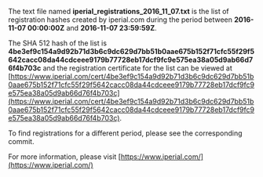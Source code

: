 The text file named **iperial_registrations_2016_11_07.txt** is the list of registration hashes created by iperial.com during the period between **2016-11-07 00:00:00Z** and **2016-11-07 23:59:59Z**.

The SHA 512 hash of the list is **4be3ef9c154a9d92b71d3b6c9dc629d7bb51b0aae675b152f71cfc55f29f5642cacc08da44cdceee9179b77728eb17dcf9fc9e575ea38a05d9ab66d76f4b703c** and the registration certificate for the list can be viewed at [https://www.iperial.com/cert/4be3ef9c154a9d92b71d3b6c9dc629d7bb51b0aae675b152f71cfc55f29f5642cacc08da44cdceee9179b77728eb17dcf9fc9e575ea38a05d9ab66d76f4b703c](https://www.iperial.com/cert/4be3ef9c154a9d92b71d3b6c9dc629d7bb51b0aae675b152f71cfc55f29f5642cacc08da44cdceee9179b77728eb17dcf9fc9e575ea38a05d9ab66d76f4b703c).

To find registrations for a different period, please see the corresponding commit.

For more information, please visit [https://www.iperial.com/](https://www.iperial.com/)
